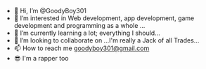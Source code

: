 - 👋 Hi, I’m @GoodyBoy301
- 👀 I’m interested in Web development, app development, game development and programming as a whole ...
- 🌱 I’m currently learning a lot; everything I should...
- 💞️ I’m looking to collaborate on ...I'm really a Jack of all Trades...
- 📫 How to reach me goodyboy301@gmail.com
- 😎 I'm a rapper too

<!---
GoodyBoy301/GoodyBoy301 is a ✨ special ✨ repository because its `README.md` (this file) appears on your GitHub profile.
You can click the Preview link to take a look at your changes.
--->
